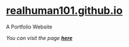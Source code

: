 # [realhuman101.github.io](https://realhuman101.github.io)
A Portfolio Website  
  
*You can visit the page **[here](https://realhuman101.github.io)***
